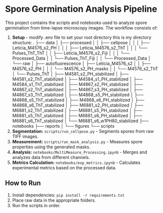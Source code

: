 # Spore Germination Analysis Pipeline

This project contains the scripts and notebooks used to analyze spore germination from time-lapse microscopy images. The workflow consists of:

1. **Setup** - modify .env file to set your root directory this is my directory structure:
    .
    ├── data
    │   ├── processed
    │   │   ├── cellpose
    │   │   │   ├── Leticia_M4576_s2_PH
    │   │   │   ├── Leticia_M4576_s2_ThT
    │   │   │   └── Pulses_ThT_ThT
    │   │   ├── Leticia_M4576_s2_Fiji
    │   │   │   └── Processed_Data
    │   │   └── Pulses_ThT_Fiji
    │   │       └── Processed_Data
    │   └── raw
    │       ├── autofluorescence
    │       ├── Leticia_M4576_s2
    │       │   ├── M4576_s2_PH
    │       │   │   └── M4576_s2_PH_masks
    │       │   └── M4576_s2_ThT
    │       └── Pulses_ThT
    │           ├── M4581_s2_PH_stabilized
    │           ├── M4581_s2_ThT_stabilized
    │           ├── M4584_s1_PH_stabilized
    │           ├── M4584_s1_ThT_stabilized
    │           ├── M4867_s2_PH_stabilized
    │           ├── M4867_s2_ThT_stabilized
    │           ├── M4867_s3_PH_stabilized
    │           ├── M4867_s3_ThT_stabilized
    │           ├── M4868_s5_PH_stabilized
    │           ├── M4868_s5_ThT_stabilized
    │           ├── M4868_s6_PH_stabilized
    │           ├── M4868_s6_ThT_stabilized
    │           ├── M6881_s2_PH_stabilized
    │           ├── M6881_s2_ThT_stabilized
    │           ├── M6881_s5_PH_stabilized
    │           ├── M6881_s5_ThT_stabilized
    │           ├── M6881_s6_PH_stabilized
    │           ├── M6881_s6_ThT_stabilized
    │           └── M6881_s6_w1PH80_stabilized
    ├── notebooks
    ├── reports
    │   └── figures
    └── scripts
2.  **Segmentation:** `scripts/run_cellpose.py` - Segments spores from raw TIFF images.
3.  **Measurement:** `scripts/run_mask_analysis.py` - Measures spore properties using the generated masks.
4.  **Analysis:** `notebooks/MultiMeasure_Processing.ipynb` - Merges and analyzes data from different channels.
5.  **Metrics Calculation:** `notebooks/exp_metrics.ipynb` - Calculates experimental metrics based on the processed data.

## How to Run

1.  Install dependencies: `pip install -r requirements.txt`
2.  Place raw data in the appropriate folders.
3.  Run the scripts in order.
